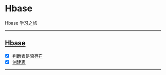 # Hbase

Hbase 学习之旅

-----------------------------


## [Hbase](src/main/java/com/cpucode/hbase)

- [x] [判断表是否存在](src/main/java/com/cpucode/hbase/table/exist/IsTableExist.java)
- [x] [创建表](src/main/java/com/cpucode/hbase/create/table/CreateTable.java)

-------------------------





